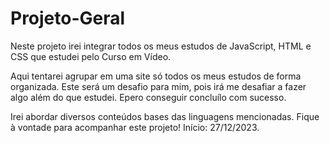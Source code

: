 # Projeto-Geral
Neste projeto irei integrar todos os meus estudos de JavaScript, HTML e CSS que estudei pelo Curso em Vídeo.

Aqui tentarei agrupar em uma site só todos os meus estudos de forma organizada.
Este será um desafio para mim, pois irá me desafiar a fazer algo além do que estudei. Epero conseguir concluílo com sucesso.

Irei abordar diversos conteúdos bases das linguagens mencionadas.
Fique à vontade para acompanhar este projeto!
Início: 27/12/2023.
